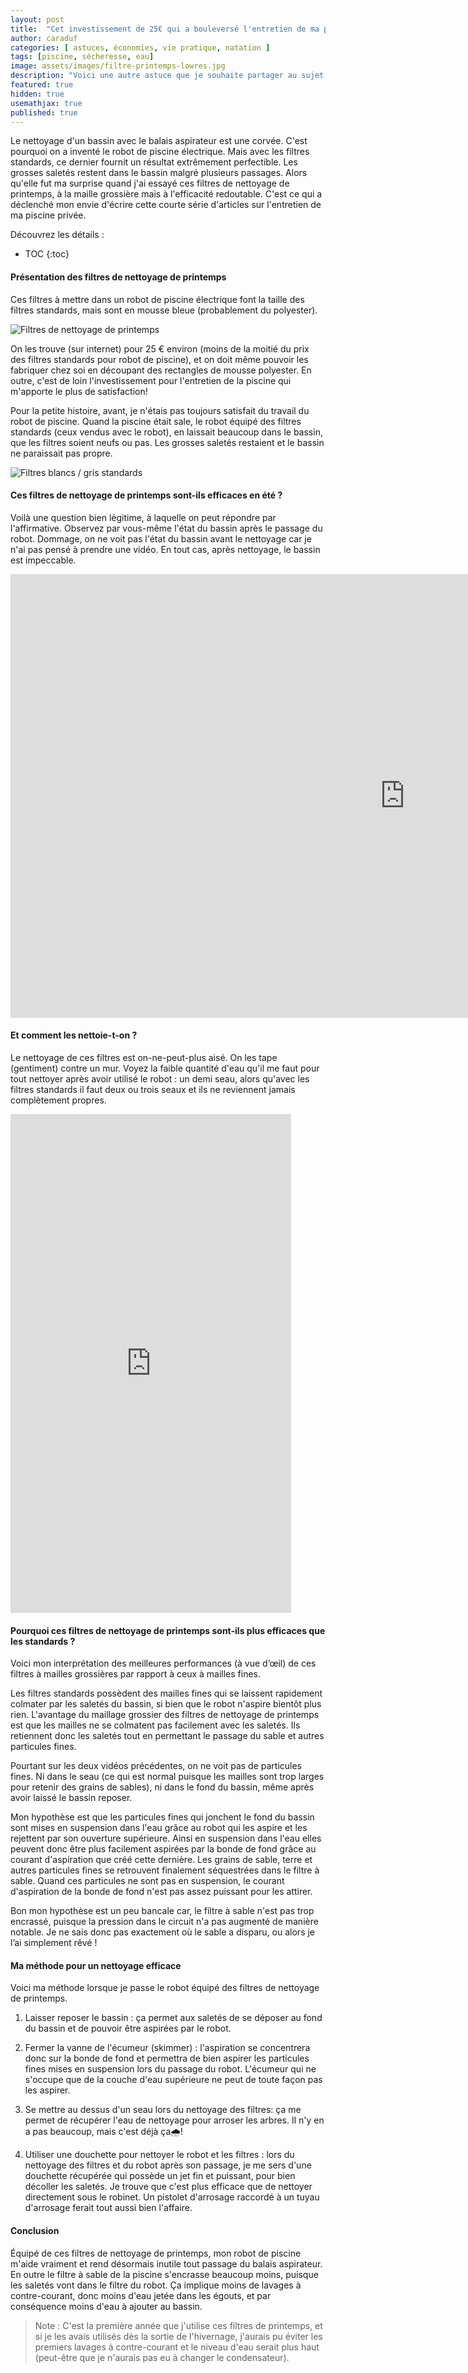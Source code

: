 ```yaml
---
layout: post
title:  "Cet investissement de 25€ qui a bouleversé l'entretien de ma piscine"
author: caraduf
categories: [ astuces, économies, vie pratique, natation ]
tags: [piscine, sécheresse, eau]
image: assets/images/filtre-printemps-lowres.jpg
description: "Voici une autre astuce que je souhaite partager au sujet d'un filtre pour robot de piscine, pas cher et pourtant si efficace."
featured: true
hidden: true
usemathjax: true
published: true
---
```


Le nettoyage d'un bassin avec le balais aspirateur est une corvée. C'est pourquoi on a inventé le robot de piscine électrique. Mais avec les filtres standards, ce dernier fournit un résultat extrêmement perfectible. Les grosses saletés restent dans le bassin malgré plusieurs passages. Alors qu'elle fut ma surprise quand j'ai essayé ces filtres de nettoyage de printemps, à la maille grossière mais à l'efficacité redoutable. C'est ce qui a déclenché mon envie d'écrire cette courte série d'articles sur l'entretien de ma piscine privée. 


Découvrez les détails :

* TOC
{:toc}

#### Présentation des filtres de nettoyage de printemps

Ces filtres à mettre dans un robot de piscine électrique font la taille des filtres standards, mais sont en mousse bleue (probablement du polyester).

![Filtres de nettoyage de printemps](/assets/images/filtres-printemps.jpg "Filtres de nettoyage de printemps en mousse de polyesther bleue")

On les trouve (sur internet) pour 25 € environ (moins de la moitié du prix des filtres standards pour robot de piscine), et on doit même pouvoir les fabriquer chez soi en découpant des rectangles de mousse polyester. En outre, c'est de loin l'investissement pour l'entretien de la piscine qui m'apporte le plus de satisfaction!

Pour la petite histoire, avant, je n'étais pas toujours satisfait du travail du robot de piscine. Quand la piscine était sale, le robot équipé des filtres standards (ceux vendus avec le robot), en laissait beaucoup dans le bassin, que les filtres soient neufs ou pas. Les grosses saletés restaient et le bassin ne paraissait pas propre.

![Filtres blancs / gris standards](/assets/images/filtres-standards.jpg "Filtres blancs / gris standards")


#### Ces filtres de nettoyage de printemps sont-ils efficaces en été ?

Voilà une question bien légitime, à laquelle on peut répondre par l'affirmative. Observez par vous-même l'état du bassin après le passage du robot. Dommage, on ne voit pas l'état du bassin avant le nettoyage car je n'ai pas pensé à prendre une vidéo. En tout cas, après nettoyage, le bassin est impeccable.

<iframe width="1262" height="710" src="https://www.youtube.com/embed/d8FUlWoAQL4" title="État de la piscine après nettoyage à l'aide d'un filtre de nettoyage de printemps" frameborder="0" allow="accelerometer; autoplay; clipboard-write; encrypted-media; gyroscope; picture-in-picture" allowfullscreen></iframe> 

#### Et comment les nettoie-t-on ?

Le nettoyage de ces filtres est on-ne-peut-plus aisé. On les tape (gentiment) contre un mur. Voyez la faible quantité d'eau qu'il me faut pour tout nettoyer après avoir utilisé le robot : un demi seau, alors qu'avec les filtres standards il faut deux ou trois seaux et ils ne reviennent jamais complètement propres.
  
  <iframe width="449" height="798" src="https://www.youtube.com/embed/An5za0NnCfM" title="À peine un demi seau pour nettoyer les filtres de nettoyage de printemps d'un robot de piscine" frameborder="0" allow="accelerometer; autoplay; clipboard-write; encrypted-media; gyroscope; picture-in-picture" allowfullscreen></iframe>

#### Pourquoi ces filtres de nettoyage de printemps sont-ils plus efficaces que les standards ?

Voici mon interprétation des meilleures performances (à vue d’œil) de ces filtres à mailles grossières par rapport à ceux à mailles fines.

Les filtres standards possèdent des mailles fines qui se laissent rapidement colmater par les saletés du bassin, si bien que le robot n'aspire bientôt plus rien. L'avantage du maillage grossier des filtres de nettoyage de printemps est que les mailles ne se colmatent pas facilement avec les saletés. Ils retiennent donc les saletés tout en permettant le passage du sable et autres particules fines.

Pourtant sur les deux vidéos précédentes, on ne voit pas de particules fines. Ni dans le seau (ce qui est normal puisque les mailles sont trop larges pour retenir des grains de sables), ni dans le fond du bassin, même après avoir laissé le bassin reposer. 

Mon hypothèse est que les particules fines qui jonchent le fond du bassin sont mises en suspension dans l'eau grâce au robot qui les aspire et les rejettent par son ouverture supérieure. Ainsi en suspension dans l'eau elles peuvent donc être plus facilement aspirées par la bonde de fond grâce au courant d'aspiration que créé cette dernière. Les grains de sable, terre et autres particules fines se retrouvent finalement séquestrées dans le filtre à sable. Quand ces particules ne sont pas en suspension, le courant d'aspiration de la bonde de fond n'est pas assez puissant pour les attirer. 

Bon mon hypothèse est un peu bancale car, le filtre à sable n'est pas trop encrassé, puisque la pression dans le circuit n'a pas augmenté de manière notable. Je ne sais donc pas exactement où le sable a disparu, ou alors je l’ai simplement rêvé !

#### Ma méthode pour un nettoyage efficace

Voici ma méthode lorsque je passe le robot équipé des filtres de nettoyage de printemps. 

1. Laisser reposer le bassin : ça permet aux saletés de se déposer au fond du bassin et de pouvoir être aspirées par le robot.

2. Fermer la vanne de l'écumeur (skimmer) : l'aspiration se concentrera donc sur la bonde de fond et permettra de bien aspirer les particules fines mises en suspension lors du passage du robot. L'écumeur qui ne s'occupe que de la couche d'eau supérieure ne peut de toute façon pas les aspirer.

3. Se mettre au dessus d'un seau lors du nettoyage des filtres: ça me permet de récupérer l'eau de nettoyage pour arroser les arbres. Il n'y en a pas beaucoup, mais c'est déjà ça🌧️!

4. Utiliser une douchette pour nettoyer le robot et les filtres : lors du nettoyage des filtres et du robot après son passage, je me sers d'une douchette récupérée qui possède un jet fin et puissant, pour bien décoller les saletés. Je trouve que c'est plus efficace que de nettoyer directement sous le robinet. Un pistolet d'arrosage raccordé à un tuyau d'arrosage ferait tout aussi bien l'affaire.


#### Conclusion

Équipé de ces filtres de nettoyage de printemps, mon robot de piscine m'aide vraiment et rend désormais inutile tout passage du balais aspirateur. En outre le filtre à sable de la piscine s'encrasse beaucoup moins, puisque les saletés vont dans le filtre du robot. Ça implique moins de lavages à contre-courant, donc moins d'eau jetée dans les égouts, et par conséquence moins d'eau à ajouter au bassin. 

> Note : C'est la première année que j'utilise ces filtres de printemps, et si je les avais utilisés dès la sortie de l'hivernage, j'aurais pu éviter les premiers lavages à contre-courant et le niveau d'eau serait plus haut (peut-être que je n'aurais pas eu à changer le condensateur). 

